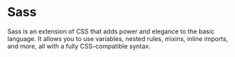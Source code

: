# Sass

Sass is an extension of CSS that adds power and elegance to the basic language. It allows you to use variables, nested rules, mixins, inline imports, and more, all with a fully CSS-compatible syntax.
